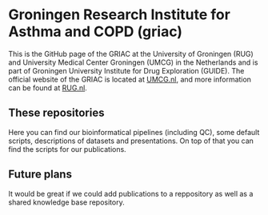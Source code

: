 # Groningen Research Institute for Asthma and COPD (griac)
This is the GitHub page of the GRIAC at the University of Groningen (RUG) and University Medical Center Groningen (UMCG) in the Netherlands and is part of Groningen University Institute for Drug Exploration (GUIDE). The official website of the GRIAC is located at [UMCG.nl](https://www.umcg.nl/nl/web/research/w/griac), and more information can be found at [RUG.nl](https://research.rug.nl/en/organisations/groningen-research-institute-for-asthma-and-copd-griac).

## These repositories
Here you can find our bioinformatical pipelines (including QC), some default scripts, descriptions of datasets and presentations. On top of that you can find the scripts for our publications.

## Future plans
It would be great if we could add publications to a reppository as well as a shared knowledge base repository.

